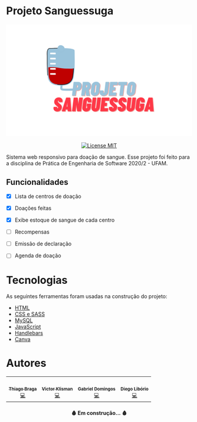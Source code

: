 # Projeto Sanguessuga


<img src="public/../vampirao/public/img/logo.png">

<p align="center">
  <a href="https://opensource.org/licenses/MIT">
    <img src="https://img.shields.io/badge/License-MIT-blue.svg" alt="License MIT">
  </a>
</p>


Sistema web responsivo para doação de sangue. Esse projeto foi feito para a disciplina de Prática de Engenharia de Software 2020/2 - UFAM.

## Funcionalidades

- [x] Lista de centros de doação 
- [x] Doações feitas
- [x] Exibe estoque de sangue de cada centro
- [ ] Recompensas
- [ ] Emissão de declaração 
- [ ] Agenda de doação



#  Tecnologias

As seguintes ferramentas foram usadas na construção do projeto:

- [HTML](https://www.w3.org/html/)
- [CSS e SASS](https://www.w3.org/Style/CSS/Overview.en.html)
- [MySQL](https://www.mysql.com/)
- [JavaScript](https://www.javascript.com/try)
- [Handlebars](https://handlebarsjs.com/)
- [Canva](https://www.canva.com/)



# Autores

<table>
  <tr>
    <td align="center"><a href="https://twitter.com/thidemello"><img src="https://avatars.githubusercontent.com/u/41451201?v=4" width="100px;" alt=""/><br /><sub><b>Thiago Braga</b></sub></a><br /><a href="https://github.com/tbgdmelo" title="Code">💻</a></td>
    <td align="center"><a href="https://twitter.com/VKlisman"><img src="https://avatars.githubusercontent.com/u/37816060?s=400&u=275b8b7a1ecdbe6d45038b9f332419221c6b8f46&v=4" width="100px;" alt=""/><br /><sub><b>Victor Klisman</b></sub></a><br /><a href="https://github.com/vklisman" title="Code">💻</a></td>
    <td align="center"><a ><img src="https://avatars.githubusercontent.com/u/59069202?v=4" width="100px;" alt=""/><br /><sub><b>Gabriel Domingos</b></sub></a><br /><a href="https://github.com/GabrielDomingoss" title="Code">💻</a></td>
    <td align="center"><a><img src="" width="100px;" alt=""/><br /><sub><b>Diego Libório</b></sub></a><br /><a href="" title="Code">💻</a></td>

  </tr>
</table>



<h4 align="center"> 
	 🩸 Em construção...  🩸
</h4>


